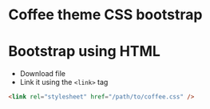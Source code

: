 # Coffee theme CSS bootstrap

# Bootstrap using HTML

-   Download file
-   Link it using the `<link>` tag

```html
<link rel="stylesheet" href="/path/to/coffee.css" />
```
